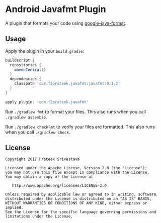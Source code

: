 Android Javafmt Plugin
=========================

A plugin that formats your code using [google-java-format](https://github.com/google/google-java-format).


Usage
-----

Apply the plugin in your `build.gradle`:

```groovy
buildscript {
  repositories {
    mavenCentral()
  }
  dependencies {
    classpath 'com.f2prateek.javafmt:javafmt:0.1.2'
  }
}

apply plugin: 'com.f2prateek.javafmt'
```

Run `./gradlew fmt` to format your files. This also runs when you call `./gradlew assemble`.

Run `./gradlew checkFmt` to verify your files are formatted. This also runs when you call `./gradlew check`.


License
--------

    Copyright 2017 Prateek Srivastava

    Licensed under the Apache License, Version 2.0 (the "License");
    you may not use this file except in compliance with the License.
    You may obtain a copy of the License at

       http://www.apache.org/licenses/LICENSE-2.0

    Unless required by applicable law or agreed to in writing, software
    distributed under the License is distributed on an "AS IS" BASIS,
    WITHOUT WARRANTIES OR CONDITIONS OF ANY KIND, either express or implied.
    See the License for the specific language governing permissions and
    limitations under the License.
